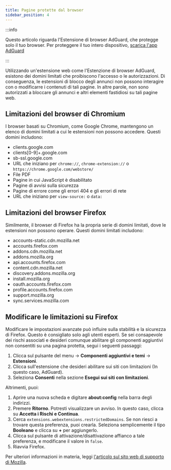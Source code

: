 ```yaml
---
title: Pagine protette dal browser
sidebar_position: 4
---
```


:::info

Questo articolo riguarda l'Estensione di browser AdGuard, che protegge solo il tuo browser. Per proteggere il tuo intero dispositivo, [scarica l'app AdGuard](https://adguard.com/download.html?auto=true)

:::

Utilizzando un'estensione web come l'Estenzione di browser AdGuard, esistono dei domini limitati che proibiscono l'accesso o le autorizzazioni. Di conseguenza, le estensioni di blocco degli annunci non possono interagire con o modificarre i contenuti di tali pagine. In altre parole, non sono autorizzati a bloccare gli annunci e altri elementi fastidiosi su tali pagine web.

## Limitazioni del browser di Chromium

I browser basati su Chromium, come Google Chrome, mantengono un elenco di domini limitati a cui le estensioni non possono accedere. Questi domini includono:

- clients.google.com
- clients[0-9]+.google.com
- sb-ssl.google.com
- URL che iniziano per `chrome://`, `chrome-extension://` o `https://chrome.google.com/webstore/`
- File PDF
- Pagine in cui JavaScript è disabilitato
- Pagine di avvisi sulla sicurezza
- Pagine di errore come gli errori 404 e gli errori di rete
- URL che iniziano per `view-source:` o `data:`

## Limitazioni del browser Firefox

Similmente, il browser di Firefox ha la propria serie di domini limitati, dove le estensioni non possono operare. Questi domini limitati includono:

- accounts-static.cdn.mozilla.net
- accounts.firefox.com
- addons.cdn.mozilla.net
- addons.mozilla.org
- api.accounts.firefox.com
- content.cdn.mozilla.net
- discovery.addons.mozilla.org
- install.mozilla.org
- oauth.accounts.firefox.com
- profile.accounts.firefox.com
- support.mozilla.org
- sync.services.mozilla.com

## Modificare le limitazioni su Firefox

Modificare le impostazioni avanzate può influire sulla stabilità e la sicurezza di Firefox. Questo è consigliato solo agli utenti esperti. Se sei consapevole dei rischi associati e desideri comunque abilitare gli componenti aggiuntivi non consentiti su una pagina protetta, segui i seguenti passaggi:

1. Clicca sul pulsante del menu → **Componenti aggiuntivi e temi** → **Estensioni**.
2. Clicca sull'estensione che desideri abilitare sui siti con limitazioni (In questo caso, AdGuard).
3. Seleziona **Consenti** nella sezione **Esegui sui siti con limitazioni**.

Altrimenti, puoi:

1. Aprire una nuova scheda e digitare **about:config** nella barra degli indirizzi.
2. Premere **Ritorno**. Potresti visualizzare un avviso. In questo caso, clicca su **Accetta i Rischi e Continua**.
3. Cerca `extensions.webextensions.restrictedDomains`. Se non riesci a trovare questa preferenza, puoi crearla. Seleziona semplicemente il tipo **Booleano** e clicca su **+** per aggiungerlo.
4. Clicca sul pulsante di attivazione/disattivazione affianco a tale preferenza, e modificane il valore in `false`.
5. Riavvia Firefox.

Per ulteriori informazioni in materia, leggi [l'articolo sul sito web di supporto di Mozilla](https://mzl.la/3POXoWi).
